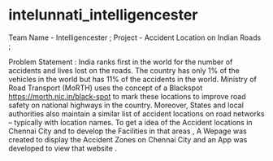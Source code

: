 # intelunnati_intelligencester
 Team Name - Intelligencester ;  Project - Accident Location on Indian Roads ; 
 
Problem Statement : India ranks first in the world for the number of accidents and lives lost on the roads. The country has only 1% of the vehicles in the world but has 11% of the accidents in the world. Ministry of Road Transport (MoRTH) uses the concept of a Blackspot https://morth.nic.in/black-spot to mark these locations to improve road safety on national highways in the country. Moreover, States and local authorities also maintain a similar list of accident locations on road networks – typically with location names. To get a idea of the Accident locations in Chennai City and to develop the Facilities in that areas , A Wepage was created to display the Accident Zones on Chennai City and an App was developed to view that website .
